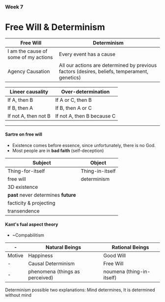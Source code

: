 ### Week 7
# Free Will & Determinism

Free Will | Determinism
--- | ---
I am the cause of some of my actions | Every event has a cause
Agency Causation | All our actions are determined by previous factors (desires, beliefs, temperament, genetics)

Lineer causality | Over-determination
--- | ---
If A, then B | If A or C, then B
If B, then A | If B, then A or C
If not A, then not B | If not A, then B because C

---
#### Sartre on free will
- Existence comes before essence, since unfortunately, there is no God.
- Most people are in **bad faith** (self-deception)

Subject | Object
--- | ---
Thing-for-itself | Thing-in-itself
free will | determinism
3D existence | 
**past** never determines **future** |
facticity & projecting |
transendence |

#### Kant's fual aspect theory
- ~Compabilitism

| - | Natural Beings | Rational Beings
--- | --- | ---
Motive | Happiness | Good Will
- | Causal Determinism | Free Will
- | phenomena (things as perceived) | noumena (thing-in-itself)

Determinism possible two explanations: Mind determines, It is determined without mind